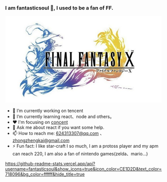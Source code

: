 ### I am fantasticsoul 👋, I used to be a fan of FF.

![ff10](https://raw.githubusercontent.com/fantasticsoul/assets/master/img/ff10.png)


- 🔭 I’m currently working on tencent
- 🌱 I’m currently learning react、node and others。
- ❤️ I'm focusing on [concent](https://github.com/concentjs/concent)
- 💬 Ask me about react if you want some help.
- 📫 How to reach me: 624313307@qq.com 、 zhongzhengkai@gmail.com
- ⚡ Fun fact: I like star-craft I so much, I am a protoss player and my apm can reach 220, I am also a fan of nintendo games(zelda、mario...)

https://github-readme-stats.vercel.app/api?username=fantasticsoul&show_icons=true&icon_color=CE1D2D&text_color=718096&bg_color=ffffff&hide_title=true
